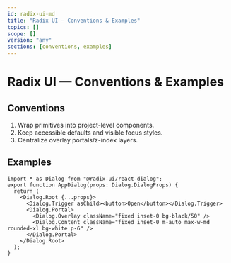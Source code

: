 ```yaml
---
id: radix-ui-md
title: "Radix UI — Conventions & Examples"
topics: []
scope: []
version: "any"
sections: [conventions, examples]
---
```

# Radix UI — Conventions & Examples

## Conventions
1. Wrap primitives into project-level components.
2. Keep accessible defaults and visible focus styles.
3. Centralize overlay portals/z-index layers.

## Examples
```tsx
import * as Dialog from "@radix-ui/react-dialog";
export function AppDialog(props: Dialog.DialogProps) {
  return (
    <Dialog.Root {...props}>
      <Dialog.Trigger asChild><button>Open</button></Dialog.Trigger>
      <Dialog.Portal>
        <Dialog.Overlay className="fixed inset-0 bg-black/50" />
        <Dialog.Content className="fixed inset-0 m-auto max-w-md rounded-xl bg-white p-6" />
      </Dialog.Portal>
    </Dialog.Root>
  );
}
```

